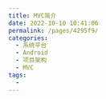 ```yaml
---
title: MVC简介
date: 2022-10-10 10:41:06
permalink: /pages/4295f9/
categories:
  - 系统平台
  - Android
  - 项目架构
  - MVC
tags:
  - 
---
```

